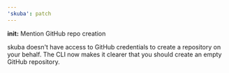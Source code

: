 ```yaml
---
'skuba': patch
---
```


**init:** Mention GitHub repo creation

skuba doesn't have access to GitHub credentials to create a repository on your behalf. The CLI now makes it clearer that you should create an empty GitHub repository.
